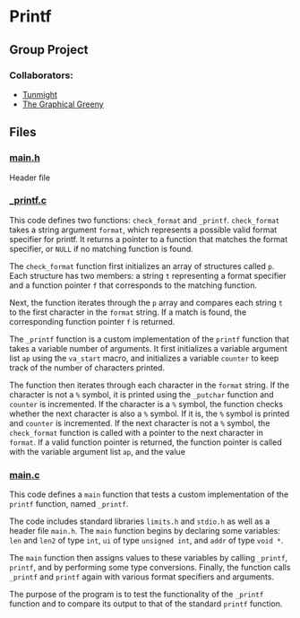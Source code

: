 # Printf 

## Group Project

### Collaborators:
- <a href="https://github.com/Tunmight">Tunmight</a>
- <a href="https://github.com/GreenyNg">The Graphical Greeny</a>

## Files

### <a href="https://github.com/tunmight/printf/blob/master/main.h">main.h</a>
Header file

### <a href="https://github.com/tunmight/printf/blob/master/_printf.c">_printf.c</a>
This code defines two functions: `check_format` and `_printf`. `check_format` takes a string argument `format`, which represents a possible valid format specifier for printf. It returns a pointer to a function that matches the format specifier, or `NULL` if no matching function is found.

The `check_format` function first initializes an array of structures called `p`. Each structure has two members: a string `t` representing a format specifier and a function pointer `f` that corresponds to the matching function.

Next, the function iterates through the `p` array and compares each string `t` to the first character in the `format` string. If a match is found, the corresponding function pointer `f` is returned.

The `_printf` function is a custom implementation of the `printf` function that takes a variable number of arguments. It first initializes a variable argument list `ap` using the `va_start` macro, and initializes a variable `counter` to keep track of the number of characters printed.

The function then iterates through each character in the `format` string. If the character is not a `%` symbol, it is printed using the `_putchar` function and `counter` is incremented. If the character is a `%` symbol, the function checks whether the next character is also a `%` symbol. If it is, the `%` symbol is printed and `counter` is incremented. If the next character is not a `%` symbol, the `check_format` function is called with a pointer to the next character in `format`. If a valid function pointer is returned, the function pointer is called with the variable argument list `ap`, and the value

### <a href="https://github.com/tunmight/printf/blob/master/test/main.c">main.c</a>
This code defines a `main` function that tests a custom implementation of the `printf` function, named `_printf`. 

The code includes standard libraries `limits.h` and `stdio.h` as well as a header file `main.h`. The `main` function begins by declaring some variables: `len` and `len2` of type `int`, `ui` of type `unsigned int`, and `addr` of type `void *`.

The `main` function then assigns values to these variables by calling `_printf`, `printf`, and by performing some type conversions. Finally, the function calls `_printf` and `printf` again with various format specifiers and arguments.

The purpose of the program is to test the functionality of the `_printf` function and to compare its output to that of the standard `printf` function.
